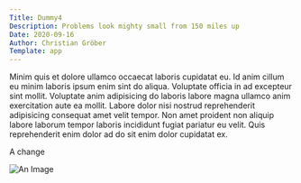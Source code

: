 ```yaml
---
Title: Dummy4
Description: Problems look mighty small from 150 miles up
Date: 2020-09-16
Author: Christian Gröber
Template: app
---
```


Minim quis et dolore ullamco occaecat laboris cupidatat eu. Id anim cillum eu minim laboris ipsum enim sint do aliqua. Voluptate officia in ad excepteur sint mollit. Voluptate anim adipisicing do laboris labore magna ullamco anim exercitation aute ea mollit. Labore dolor nisi nostrud reprehenderit adipisicing consequat amet velit tempor. Non amet proident non aliquip labore laborum tempor laboris incididunt fugiat pariatur eu velit. Quis reprehenderit enim dolor ad do sit enim dolor cupidatat ex.

A change

![An Image](https://i.imgur.com/ccXGJxw.jpeg)